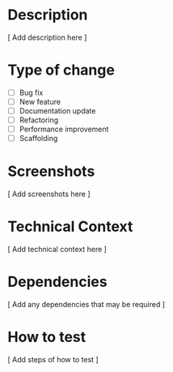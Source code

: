 

# Description
[ Add description here ]

# Type of change
- [ ] Bug fix
- [ ] New feature
- [ ] Documentation update
- [ ] Refactoring
- [ ] Performance improvement
- [ ] Scaffolding

# Screenshots
[ Add screenshots here ]

# Technical Context
[ Add technical context here ]

# Dependencies
[ Add any dependencies that may be required ]

# How to test
[ Add steps of how to test ]

